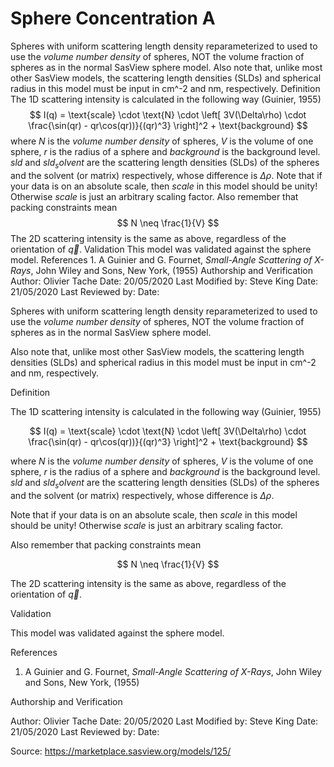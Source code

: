 # Sphere Concentration A

Spheres with uniform scattering length density reparameterized to used to use the *volume number density* of spheres, NOT the volume fraction of spheres as in the normal SasView sphere model. Also note that, unlike most other SasView models, the scattering length densities (SLDs) and spherical radius in this model must be input in cm^-2 and nm, respectively. Definition The 1D scattering intensity is calculated in the following way (Guinier, 1955) $$  I(q) = \text{scale} \cdot \text{N} \cdot \left[ 3V(\Delta\rho) \cdot \frac{\sin(qr) - qr\cos(qr))}{(qr)^3} \right]^2 + \text{background} $$ where $N$ is the *volume number density* of spheres, $V$ is the volume of one sphere, $r$ is the radius of a sphere and $background$ is the background level. $sld$ and $sld_solvent$ are the scattering length densities (SLDs) of the spheres and the solvent (or matrix) respectively, whose difference is $\Delta\rho$. Note that if your data is on an absolute scale, then $scale$ in this model should be unity! Otherwise $scale$ is just an arbitrary scaling factor. Also remember that packing constraints mean $$ N \neq \frac{1}{V} $$ The 2D scattering intensity is the same as above, regardless of the orientation of $\vec q$. Validation This model was validated against the sphere model. References 1. A Guinier and G. Fournet, *Small-Angle Scattering of X-Rays*, John Wiley and Sons, New York, (1955) Authorship and Verification Author: Olivier Tache Date: 20/05/2020 Last Modified by: Steve King Date: 21/05/2020 Last Reviewed by: Date:

Spheres with uniform scattering length density reparameterized to used to use the *volume number density* of spheres, NOT the volume fraction of spheres as in the normal SasView sphere model.

Also note that, unlike most other SasView models, the scattering length densities (SLDs) and spherical radius in this model must be input in cm^-2 and nm, respectively.

Definition

The 1D scattering intensity is calculated in the following way (Guinier, 1955)

$$  I(q) = \text{scale} \cdot \text{N} \cdot \left[ 3V(\Delta\rho) \cdot \frac{\sin(qr) - qr\cos(qr))}{(qr)^3} \right]^2 + \text{background} $$

where $N$ is the *volume number density* of spheres, $V$ is the volume of one sphere, $r$ is the radius of a sphere and $background$ is the background level. $sld$ and $sld_solvent$ are the scattering length densities (SLDs) of the spheres and the solvent (or matrix) respectively, whose difference is $\Delta\rho$.

Note that if your data is on an absolute scale, then $scale$ in this model should be unity! Otherwise $scale$ is just an arbitrary scaling factor.

Also remember that packing constraints mean

$$ N \neq \frac{1}{V} $$

The 2D scattering intensity is the same as above, regardless of the orientation of $\vec q$.

Validation

This model was validated against the sphere model.

References

1. A Guinier and G. Fournet, *Small-Angle Scattering of X-Rays*, John Wiley and Sons, New York, (1955)

Authorship and Verification

Author: Olivier Tache Date: 20/05/2020 Last Modified by: Steve King Date: 21/05/2020 Last Reviewed by: Date:

Source: https://marketplace.sasview.org/models/125/

